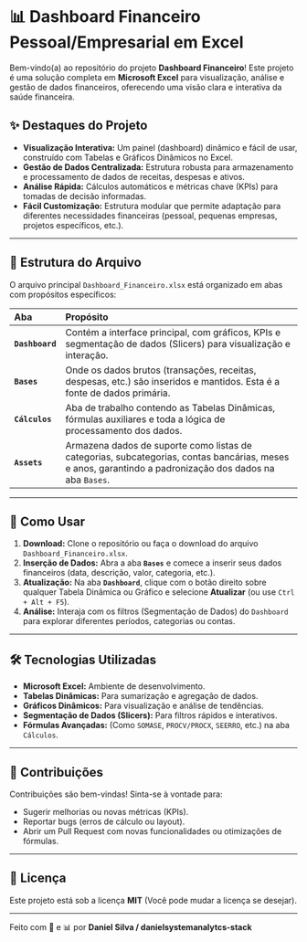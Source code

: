 # 📊 Dashboard Financeiro Pessoal/Empresarial em Excel

Bem-vindo(a) ao repositório do projeto **Dashboard Financeiro**! Este projeto é uma solução completa em **Microsoft Excel** para visualização, análise e gestão de dados financeiros, oferecendo uma visão clara e interativa da saúde financeira.

## ✨ Destaques do Projeto

* **Visualização Interativa:** Um painel (dashboard) dinâmico e fácil de usar, construído com Tabelas e Gráficos Dinâmicos no Excel.
* **Gestão de Dados Centralizada:** Estrutura robusta para armazenamento e processamento de dados de receitas, despesas e ativos.
* **Análise Rápida:** Cálculos automáticos e métricas chave (KPIs) para tomadas de decisão informadas.
* **Fácil Customização:** Estrutura modular que permite adaptação para diferentes necessidades financeiras (pessoal, pequenas empresas, projetos específicos, etc.).

---

## 📁 Estrutura do Arquivo

O arquivo principal `Dashboard_Financeiro.xlsx` está organizado em abas com propósitos específicos:

| Aba | Propósito |
| :--- | :--- |
| **`Dashboard`** | Contém a interface principal, com gráficos, KPIs e segmentação de dados (Slicers) para visualização e interação. |
| **`Bases`** | Onde os dados brutos (transações, receitas, despesas, etc.) são inseridos e mantidos. Esta é a fonte de dados primária. |
| **`Cálculos`** | Aba de trabalho contendo as Tabelas Dinâmicas, fórmulas auxiliares e toda a lógica de processamento dos dados. |
| **`Assets`** | Armazena dados de suporte como listas de categorias, subcategorias, contas bancárias, meses e anos, garantindo a padronização dos dados na aba `Bases`. |

---

## 🚀 Como Usar

1.  **Download:** Clone o repositório ou faça o download do arquivo `Dashboard_Financeiro.xlsx`.
2.  **Inserção de Dados:** Abra a aba **`Bases`** e comece a inserir seus dados financeiros (data, descrição, valor, categoria, etc.).
3.  **Atualização:** Na aba **`Dashboard`**, clique com o botão direito sobre qualquer Tabela Dinâmica ou Gráfico e selecione **Atualizar** (ou use `Ctrl + Alt + F5`).
4.  **Análise:** Interaja com os filtros (Segmentação de Dados) do `Dashboard` para explorar diferentes períodos, categorias ou contas.

---

## 🛠️ Tecnologias Utilizadas

* **Microsoft Excel:** Ambiente de desenvolvimento.
* **Tabelas Dinâmicas:** Para sumarização e agregação de dados.
* **Gráficos Dinâmicos:** Para visualização e análise de tendências.
* **Segmentação de Dados (Slicers):** Para filtros rápidos e interativos.
* **Fórmulas Avançadas:** (Como `SOMASE`, `PROCV/PROCX`, `SEERRO`, etc.) na aba `Cálculos`.

---

## 🤝 Contribuições

Contribuições são bem-vindas! Sinta-se à vontade para:

* Sugerir melhorias ou novas métricas (KPIs).
* Reportar bugs (erros de cálculo ou layout).
* Abrir um Pull Request com novas funcionalidades ou otimizações de fórmulas.

---

## 📄 Licença

Este projeto está sob a licença **MIT** (Você pode mudar a licença se desejar).

---

Feito com 💚 e 📊 por **Daniel Silva / danielsystemanalytcs-stack**
